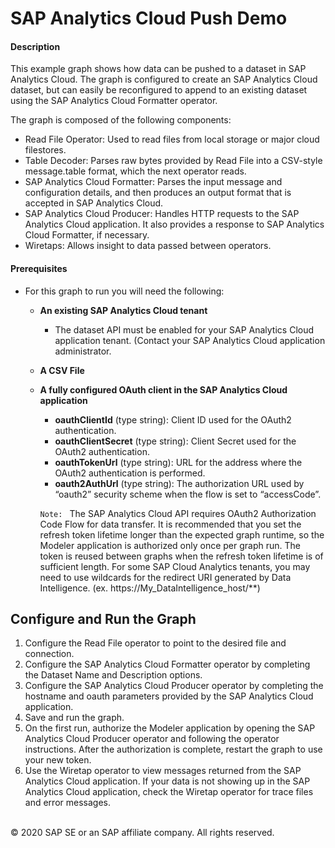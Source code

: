 SAP Analytics Cloud Push Demo
========================================
#### Description

This example graph shows how data can be pushed to a dataset in SAP Analytics Cloud. The graph is configured to create an SAP Analytics Cloud dataset, but can easily be reconfigured to append to an existing dataset using the SAP Analytics Cloud Formatter operator.

The graph is composed of the following components:

* Read File Operator: Used to read files from local storage or major cloud filestores.
* Table Decoder: Parses raw bytes provided by Read File into a CSV-style message.table format, which the next operator reads.
* SAP Analytics Cloud Formatter: Parses the input message and configuration details, and then produces an output format that is accepted in SAP Analytics Cloud.
* SAP Analytics Cloud Producer: Handles HTTP requests to the SAP Analytics Cloud application. It also provides a response to SAP Analytics Cloud Formatter, if necessary.
* Wiretaps: Allows insight to data passed between operators.

#### Prerequisites

*  For this graph to run you will need the following:
    * **An existing SAP Analytics Cloud tenant**
        * The dataset API must be enabled for your SAP Analytics Cloud application tenant. (Contact your SAP Analytics Cloud application administrator.
    * **A CSV File**
    * **A fully configured OAuth client in the SAP Analytics Cloud application**
        * **oauthClientId** (type string): Client ID used for the OAuth2 authentication.
        * **oauthClientSecret** (type string): Client Secret used for the OAuth2 authentication.
        * **oauthTokenUrl** (type string): URL for the address where the OAuth2 authentication is performed.
        * **oauth2AuthUrl** (type string): The authorization URL used by “oauth2” security scheme when the flow is set to “accessCode”.

        ```Note: ``` The SAP Analytics Cloud API requires OAuth2 Authorization Code Flow for data transfer. It is recommended that you set the refresh token lifetime longer than the expected graph runtime, so the Modeler application is authorized only once per graph run. The token is reused between graphs when the refresh token lifetime is of sufficient length.  For some SAP Cloud Analytics tenants, you may need to use wildcards for the redirect URI generated by Data Intelligence. (ex. https://My_DataIntelligence_host/**)

## Configure and Run the Graph

1. Configure the Read File operator to point to the desired file and connection.
2. Configure the SAP Analytics Cloud Formatter operator by completing the Dataset Name and Description options.
3. Configure the SAP Analytics Cloud Producer operator by completing the hostname and oauth parameters provided by the SAP Analytics Cloud application.
4. Save and run the graph. 
5. On the first run, authorize the Modeler application by opening the SAP Analytics Cloud Producer operator and following the operator instructions. After the authorization is complete, restart the graph to use your new token.
6. Use the Wiretap operator to view messages returned from the SAP Analytics Cloud application. If your data is not showing up in the SAP Analytics Cloud application, check the Wiretap operator for trace files and error messages.

<br>
<div class="footer">
   &copy; 2020 SAP SE or an SAP affiliate company. All rights reserved.
</div>